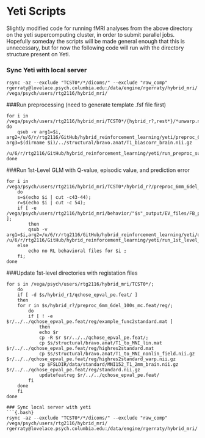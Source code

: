 # Yeti Scripts
Slightly modified code for running fMRI analyses from the above directory on the yeti supercomputing cluster, in order to submit parallel jobs. Hopefully someday the scripts will be made general enough that this is unnecessary, but for now the following code will run with the directory structure present on Yeti. 


### Sync Yeti with local server
```{.bash}
rsync -az --exclude "TCST0*/*/dicoms/" --exclude "raw_comp" rgerraty@lovelace.psych.columbia.edu:/data/engine/rgerraty/hybrid_mri/ /vega/psych/users/rtg2116/hybrid_mri/
```

###Run preprocessing (need to generate template .fsf file first)
```{.bash}
for i in /vega/psych/users/rtg2116/hybrid_mri/TCST0*/{hybrid_r?,rest*}/*unwarp.nii.gz
do
	qsub -v arg1=$i, arg2=/u/6/r/rtg2116/GitHub/hybrid_reinforcement_learning/yeti/preproc_6mm_6del_100s_mc.fsf, arg3=$(dirname $i)/../structural/bravo.anat/T1_biascorr_brain.nii.gz
	/u/6/r/rtg2116/GitHub/hybrid_reinforcement_learning/yeti/run_preproc_sub.sh 
done
```

###Run 1st-Level GLM with Q-value, episodic value, and prediction error
```{.bash}
for i in /vega/psych/users/rtg2116/hybrid_mri/TCST0*/hybrid_r?/preproc_6mm_6del_100s_mc.feat/filtered_func_data.nii.gz; 
	do 
	s=$(echo $i | cut -c43-44); 
	r=$(echo $i | cut -c 54);
	if [ -e /vega/psych/users/rtg2116/hybrid_mri/behavior/"$s"_output/EV_files/FB_pe_run"$r".txt ];
		then 
		qsub -v arg1=$i,arg2=/u/6/r/rtg2116/GitHub/hybrid_reinforcement_learning/yeti/qchose_epval_pe.fsf /u/6/r/rtg2116/GitHub/hybrid_reinforcement_learning/yeti/run_1st_level_sub.sh
	else 
		echo no RL behavioral files for $i ;
	fi;
done
```
###Update 1st-level directories with registation files
```{.bash}
for s in /vega/psych/users/rtg2116/hybrid_mri/TCST0*/;
	do
	if [ -d $s/hybrid_r1/qchose_epval_pe.feat/ ]
	then
	for r in $s/hybrid_r?/preproc_6mm_6del_100s_mc.feat/reg/; 
		do 
		if [ ! -e $r/../../qchose_epval_pe.feat/reg/example_func2standard.mat ]
			then
			echo $r
			cp -R $r $r/../../qchose_epval_pe.feat/;
			cp $s/structural/bravo.anat/T1_to_MNI_lin.mat $r/../../qchose_epval_pe.feat/reg/highres2standard.mat
			cp $s/structural/bravo.anat/T1_to_MNI_nonlin_field.nii.gz $r/../../qchose_epval_pe.feat/reg/highres2standard_warp.nii.gz
			cp $FSLDIR/data/standard/MNI152_T1_2mm_brain.nii.gz $r/../../qchose_epval_pe.feat/reg/standard.nii.gz
			updatefeatreg $r/../../qchose_epval_pe.feat/
		fi
	done
	fi
done

### Sync local server with yeti
```{.bash}
rsync -az --exclude "TCST0*/*/dicoms/" --exclude "raw_comp" /vega/psych/users/rtg2116/hybrid_mri/ rgerraty@lovelace.psych.columbia.edu:/data/engine/rgerraty/hybrid_mri/
```


